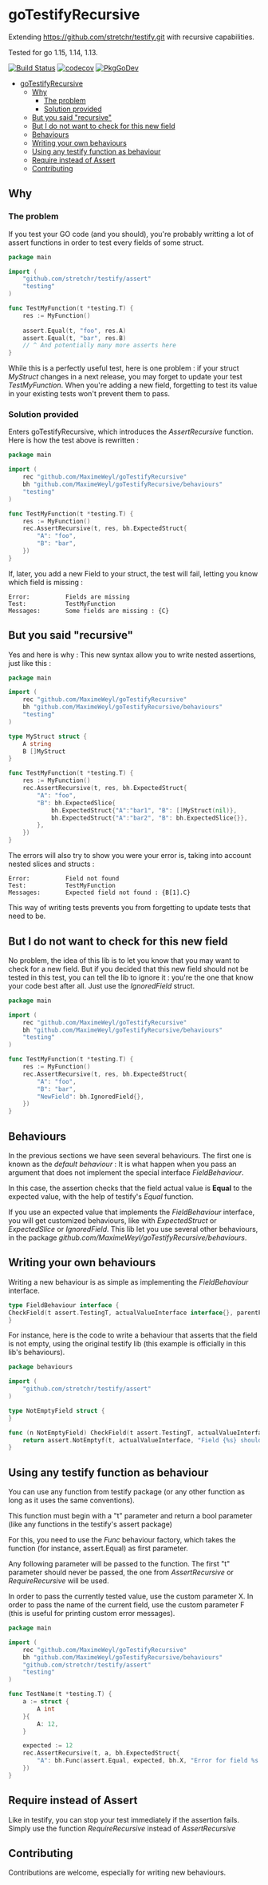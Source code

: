 # goTestifyRecursive


Extending https://github.com/stretchr/testify.git with recursive capabilities.

Tested for go 1.15, 1.14, 1.13.

[![Build Status](https://travis-ci.org/MaximeWeyl/goTestifyRecursive.svg?branch=master)](https://travis-ci.org/MaximeWeyl/goTestifyRecursive)
[![codecov](https://codecov.io/gh/MaximeWeyl/goTestifyRecursive/branch/master/graph/badge.svg?token=UFOL6XICXV)](https://codecov.io/gh/MaximeWeyl/goTestifyRecursive)
[![PkgGoDev](https://pkg.go.dev/badge/github.com/MaximeWeyl/goTestifyRecursive)](https://pkg.go.dev/github.com/MaximeWeyl/goTestifyRecursive)


- [goTestifyRecursive](#gotestifyrecursive)
  * [Why](#why)
    + [The problem](#the-problem)
    + [Solution provided](#solution-provided)
  * [But you said "recursive"](#but-you-said-recursive)
  * [But I do not want to check for this new field](#but-i-do-not-want-to-check-for-this-new-field)
  * [Behaviours](#behaviours)
  * [Writing your own behaviours](#writing-your-own-behaviours)
  * [Using any testify function as behaviour](#using-any-testify-function-as-behaviour)
  * [Require instead of Assert](#require-instead-of-assert)
  * [Contributing](#contributing)

## Why

### The problem

If you test your GO code (and you should), you're probably
writting a lot of assert functions in order to test
every fields of some struct.


```go
package main

import (
	"github.com/stretchr/testify/assert"
	"testing"
)

func TestMyFunction(t *testing.T) {
    res := MyFunction()
    
    assert.Equal(t, "foo", res.A)
    assert.Equal(t, "bar", res.B)
    // ^ And potentially many more asserts here
}
```

While this is a perfectly useful test, here is one problem : if your struct 
*MyStruct* changes in a next release, you may forget to update your test *TestMyFunction*. 
When you're adding a new field, forgetting to test its value
in your existing tests won't prevent them to pass.

### Solution provided

Enters goTestifyRecursive, which introduces the *AssertRecursive*
function. Here is how the test above is rewritten :

```go
package main

import (
	rec "github.com/MaximeWeyl/goTestifyRecursive"
	bh "github.com/MaximeWeyl/goTestifyRecursive/behaviours"
	"testing"
)

func TestMyFunction(t *testing.T) {
    res := MyFunction()
    rec.AssertRecursive(t, res, bh.ExpectedStruct{
    	"A": "foo",
    	"B": "bar",
    })
}
```

If, later, you add a new Field to your struct, the test will fail,
letting you know which field is missing :

```
Error:      	Fields are missing
Test:       	TestMyFunction
Messages:   	Some fields are missing : {C}
```

## But you said "recursive"

Yes and here is why : This new syntax allow you
to write nested assertions, just like this :

```go
package main

import (
	rec "github.com/MaximeWeyl/goTestifyRecursive"
	bh "github.com/MaximeWeyl/goTestifyRecursive/behaviours"
	"testing"
)

type MyStruct struct {
	A string
	B []MyStruct
}

func TestMyFunction(t *testing.T) {
    res := MyFunction()
    rec.AssertRecursive(t, res, bh.ExpectedStruct{
    	"A": "foo",
    	"B": bh.ExpectedSlice{
    		bh.ExpectedStruct{"A":"bar1", "B": []MyStruct(nil)},
    		bh.ExpectedStruct{"A":"bar2", "B": bh.ExpectedSlice{}},
        },
    })
}
```

The errors will also try to show you were your error is,
taking into account nested slices and structs :

```
Error:      	Field not found
Test:       	TestMyFunction
Messages:   	Expected field not found : {B[1].C}
```

This way of writing tests prevents you from forgetting to update tests that need to be.

## But I do not want to check for this new field

No problem, the idea of this lib is to let you know that you may want to check for a new field.
But if you decided that this new field should not be tested in this test, you can tell the lib
to ignore it : you're the one that know your code best after all. Just use the *IgnoredField* struct.


```go
package main

import (
	rec "github.com/MaximeWeyl/goTestifyRecursive"
	bh "github.com/MaximeWeyl/goTestifyRecursive/behaviours"
	"testing"
)

func TestMyFunction(t *testing.T) {
    res := MyFunction()
    rec.AssertRecursive(t, res, bh.ExpectedStruct{
    	"A": "foo",
    	"B": "bar",
    	"NewField": bh.IgnoredField{},
    })
}
```



## Behaviours

In the previous sections
we have seen several behaviours. 
The first one is known as the *default behaviour* :
It is what happen when you pass an argument that 
does not implement the special interface
*FieldBehaviour*.

In this case, the assertion checks that the field actual value is **Equal** to the expected
value, with the help of testify's *Equal* function.

If you use an expected value that implements the *FieldBehaviour* interface, you will get
customized behaviours, like with *ExpectedStruct* or *ExpectedSlice* or *IgnoredField*.
This lib let you use several other behaviours, in the 
package *github.com/MaximeWeyl/goTestifyRecursive/behaviours*.


## Writing your own behaviours

Writing a new behaviour is as simple as implementing the *FieldBehaviour* interface.

```go
type FieldBehaviour interface {
CheckField(t assert.TestingT, actualValueInterface interface{}, parentFieldName string) bool
}
```

For instance, here is the code to write a behaviour that asserts that the field is not
empty, using the original testify lib (this example is officially in this lib's behaviours).


```go
package behaviours

import (
	"github.com/stretchr/testify/assert"
)

type NotEmptyField struct {
}

func (n NotEmptyField) CheckField(t assert.TestingT, actualValueInterface interface{}, fieldName string) bool {
	return assert.NotEmptyf(t, actualValueInterface, "Field {%s} should not be empty, but was", fieldName)
}

```

## Using any testify function as behaviour

You can use any function from testify package (or any other function
as long as it uses the same conventions).

This function must begin with a "t" parameter and return a bool
parameter (like any functions in the testify's assert package)

For this, you need to use the *Func* behaviour factory,
which takes the function (for instance, assert.Equal) 
as first parameter.

Any following parameter will be passed to the function.
The first "t" parameter should never be passed, the one from
*AssertRecursive* or *RequireRecursive* will be used.

In order to pass the currently tested value, use the 
custom parameter X. In order to pass the name of the 
current field, use the custom parameter F (this is useful
for printing custom error messages).

```go
package main

import (
	rec "github.com/MaximeWeyl/goTestifyRecursive"
	bh "github.com/MaximeWeyl/goTestifyRecursive/behaviours"
	"github.com/stretchr/testify/assert"
	"testing"
)

func TestName(t *testing.T) {
	a := struct {
		A int
	}{
		A: 12,
	}

	expected := 12
	rec.AssertRecursive(t, a, bh.ExpectedStruct{
		"A": bh.Func(assert.Equal, expected, bh.X, "Error for field %s : expected %d but got %d", bh.F, expected, bh.X),
	})
}

```


## Require instead of Assert

Like in testify, you can stop your test immediately if the assertion fails.
Simply use the function *RequireRecursive* instead of *AssertRecursive*


## Contributing

Contributions are welcome, especially for writing new behaviours.

